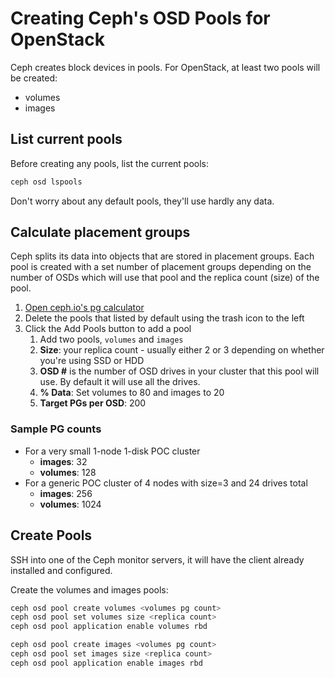 # Creating Ceph's OSD Pools for OpenStack

Ceph creates block devices in pools. For OpenStack, at least two pools will be
created:

- volumes
- images

## List current pools

Before creating any pools, list the current pools:

```bash
ceph osd lspools
```

Don't worry about any default pools, they'll use hardly any data.

## Calculate placement groups

Ceph splits its data into objects that are stored in placement groups. Each
pool is created with a set number of placement groups depending on the number
of OSDs which will use that pool and the replica count (size) of the pool.

1. [Open ceph.io's pg calculator](https://ceph.io/pgcalc/)
1. Delete the pools that listed by default using the trash icon to the left
1. Click the Add Pools button to add a pool
    1. Add two pools, `volumes` and `images`
    1. **Size**: your replica count -
       usually either 2 or 3 depending on whether you're using SSD or HDD
    1. **OSD #** is the number of OSD drives in your cluster that this pool will
       use. By default it will use all the drives.
    1. **% Data**: Set volumes to 80 and images to 20
    1. **Target PGs per OSD**: 200


### Sample PG counts

- For a very small 1-node 1-disk POC cluster
    - **images**: 32
    - **volumes**: 128
- For a generic POC cluster of 4 nodes with size=3 and 24 drives total
    - **images**: 256
    - **volumes**: 1024


## Create Pools

SSH into one of the Ceph monitor servers, it will have the client already
installed and configured.

Create the volumes and images pools:

```bash
ceph osd pool create volumes <volumes pg count>
ceph osd pool set volumes size <replica count>
ceph osd pool application enable volumes rbd

ceph osd pool create images <volumes pg count>
ceph osd pool set images size <replica count>
ceph osd pool application enable images rbd
```
